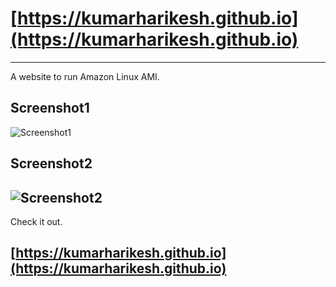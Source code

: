 # [https://kumarharikesh.github.io](https://kumarharikesh.github.io)
---
A website to run Amazon Linux AMI.
## Screenshot1
![[Screenshot1](https://github.com/kumarharikesh/Hello-World/blob/master/AmazonLinuxAMIsnapshot.jpg?raw=true "Screenshot1")](#)
## Screenshot2
![[Screenshot2](https://github.com/kumarharikesh/Hello-World/blob/master/AmazonLinuxAMIsnapshot0.jpg?raw=true "Screenshot2")](#)
---
Check it out.
## [https://kumarharikesh.github.io](https://kumarharikesh.github.io)
